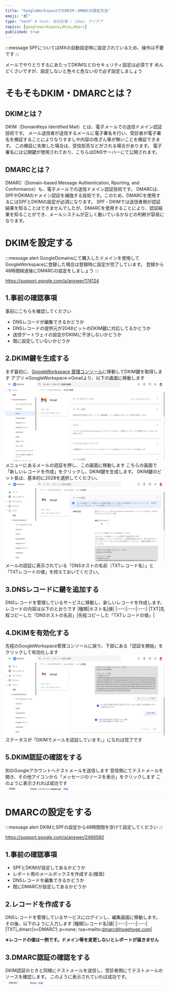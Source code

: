 ```yaml
---
title: "GoogleWorkspaceでのDKIM・DMARCの設定方法"
emoji: "📬"
type: "tech" # tech: 技術記事 / idea: アイデア
topics: [googleworkspace,dkim,dmarc]
published: true
---
```


:::message
SPFについてはMXの自動設定時に設定されているため、操作は不要です
:::

メールでやりとりするにあたってDKIMなどのセキュリティ設定は必須です
めんどくさいですが、設定しないと色々と危ないので必ず設定しましょう
# そもそもDKIM・DMARCとは？
## DKIMとは？
DKIM（DomainKeys Identified Mail）とは、電子メールでの送信ドメイン認証技術です。
メール送信者が送信するメールに電子署名を行い、受診者が電子署名を検証することによりなりすましや内容の改ざん等が無いことを検証できます。
この検証に失敗した場合は、受信拒否などがされる場合があります。
電子署名には公開鍵が使用されており、こちらはDNSサーバーにて公開されます。
## DMARCとは？
DMARC（Domain-based Message Authentication, Rporting, and Conformance）も、電子メールでの送信ドメイン認証技術です。
DMARCは、SPFやDKIMのドメイン認証を補強する技術です。このため、DMARCを使用するにはSPFとDKIMの設定が必須になります。
SPF・DKIMでは送信者側が認証結果を知ることはできませんでしたが、DMARCを使用することにより、認証結果を知ることができ、メールシステムが正しく動いているかなどの判断が容易になります。
# DKIMを設定する
:::message alert
GoogleDomainsにて購入したドメインを使用してGoogleWorkspaceに登録した場合は登録時に設定が完了しています。
登録から48時間経過後にDMARCの設定をしましょう
:::

https://support.google.com/a/answer/174124

## 1.事前の確認事項
事前にこちらを確認してください
- DNSレコードが編集できるかどうか
- DNSレコードの提供元が2048ビットのDKIM鍵に対応してるかどうか
- 送信ゲートウェイの設定がDKIMに干渉しないかどうか
- 既に設定していないかどうか
## 2.DKIM鍵を生成する
まず最初に、[GoogleWorkspace 管理コンソール](https://admin.google.com)に移動してDKIM鍵を取得します
アプリ→GoogleWorkspace→Gmailより、以下の画面に移動します
![](/images/0c10d8df0b06f8/image(1).png)
メニューにあるメールの認証を押し、この画面に移動します
こちらの画面で「新しいレコードを作成」をクリックし、DKIM鍵を生成します。
DKIM鍵のビット長は、基本的に2028を選択してください。
![](/images/0c10d8df0b06f8/image(2).png)
メールの認証に表示されている「DNSホストの名前（TXTレコード名）」と「TXTレコードの値」を控えておいてください。
## 3.DNSレコードに鍵を追加する
DNSレコードを管理しているサービスに移動し、新しいレコードを作成します。
レコードの内容は以下のとおりです
|種類|ホスト名|値|
|:---:|:---:|:---:|
|TXT|先程コピーした「DNSホストの名前」|先程コピーした「TXTレコードの値」|
## 4.DKIMを有効化する
先程のGoogleWorkspace管理コンソールに戻り、下部にある「認証を開始」をクリックして有効化します
![](/images/0c10d8df0b06f8/image(3).png)
ステータスが「DKIMでメールを認証しています。」になれば完了です
## 5.DKIM認証の確認をする
別のGoogleアカウントへテストメールを送信します
受信側にてテストメールを開き、その他アイコンから「メッセージのソースを表示」をクリックします
このように表示されれば成功です
![](/images/0c10d8df0b06f8/image(4).png)

# DMARCの設定をする
:::message alert
DKIMとSPFの設定から48時間間を空けて設定してください
:::

https://support.google.com/a/answer/2466580

## 1.事前の確認事項
- SPFとDKIMが設定してあるかどうか
- レポート用のメールボックスを作成する(推奨)
- DNSレコードを編集できるかどうか
- 既にDMARCが設定してあるかどうか
## 2.レコードを作成する
DNSレコードを管理しているサービスにログインし、編集画面に移動します。
その後、以下のように入力します
|種類|レコード名|値|
|:---:|:---:|:---:|
|TXT|_dmarc|v=DMARC1; p=none; rua=mailto:dmarc@hogehoge.com|

**※レコードの値は一例です。ドメイン等を変更しないとレポートが届きません**
## 3.DMARC認証の確認をする
DKIM認証のときと同様にテストメールを送信し、受診者側にてテストメールのソースを確認します。
このように表示されていれば成功です。
![](/images/0c10d8df0b06f8/image(5).png)

